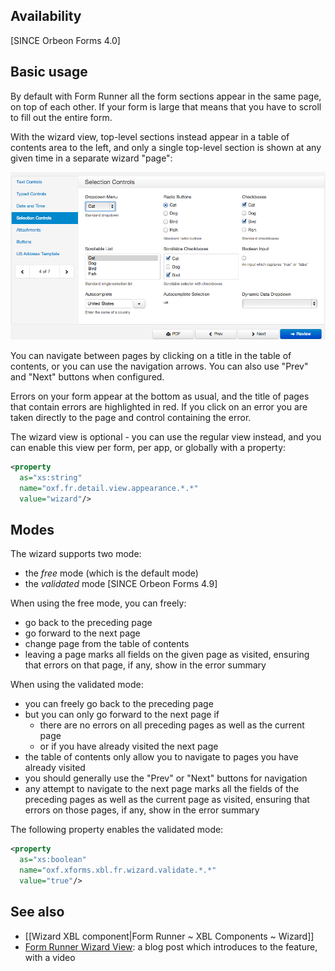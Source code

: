 ## Availability

[SINCE Orbeon Forms 4.0]

## Basic usage

By default with Form Runner all the form sections appear in the same page, on top of each other. If your form is large that means that you have to scroll to fill out the entire form.

With the wizard view, top-level sections instead appear in a table of contents area to the left, and only a single top-level section is shown at any given time in a separate wizard "page":

![Form Runner Wizard](images/fr-wizard.png)

You can navigate between pages by clicking on a title in the table of contents, or you can use the navigation arrows. You can also use "Prev" and "Next" buttons when configured.

Errors on your form appear at the bottom as usual, and the title of pages that contain errors are highlighted in red. If you click on an error you are taken directly to the page and control containing the error.

The wizard view is optional - you can use the regular view instead, and you can enable this view per form, per app, or globally with a property:

```xml
<property
  as="xs:string"
  name="oxf.fr.detail.view.appearance.*.*"
  value="wizard"/>
```

## Modes

The wizard supports two mode:

- the *free* mode (which is the default mode)
- the *validated* mode [SINCE Orbeon Forms 4.9]

When using the free mode, you can freely:

- go back to the preceding page
- go forward to the next page
- change page from the table of contents
- leaving a page marks all fields on the given page as visited, ensuring that errors on that page, if any, show in the error summary

When using the validated mode:

- you can freely go back to the preceding page
- but you can only go forward to the next page if
  - there are no errors on all preceding pages as well as the current page
  - or if you have already visited the next page
- the table of contents only allow you to navigate to pages you have already visited 
- you should generally use the "Prev" or "Next" buttons for navigation
- any attempt to navigate to the next page marks all the fields of the preceding pages as well as the current page as visited, ensuring that errors on those pages, if any, show in the error summary

The following property enables the validated mode:

```xml
<property
  as="xs:boolean"
  name="oxf.xforms.xbl.fr.wizard.validate.*.*"
  value="true"/>
```

## See also

- [[Wizard XBL component|Form Runner ~ XBL Components ~ Wizard]]
- [Form Runner Wizard View](http://blog.orbeon.com/2012/12/form-runner-wizard-view.html): a blog post which introduces to the feature, with a video